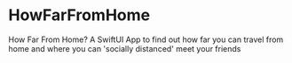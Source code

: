 # HowFarFromHome
How Far From Home? A SwiftUI App to find out how far you can travel from home and where you can 'socially distanced' meet your friends 
